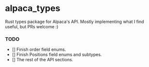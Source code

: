 # alpaca_types
Rust types package for Alpaca's API. Mostly implementing what I find useful, but PRs welcome :)


### TODO
- [] Finish order field enums.
- [] Finish Positions field enums and subtypes.
- [] The rest of the API sections.

